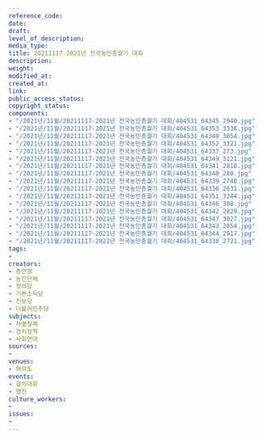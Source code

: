 ```yaml
---
reference_code: 
date: 
draft: 
level_of_description: 
media_type: 
title: 20211117-2021년 전국농민총궐기 대회
description: 
weight: 
modified_at: 
created_at: 
link: 
public_access_status: 
copyright_status: 
components:
- "/2021년/11월/20211117-2021년 전국농민총궐기 대회/404531_64345_2940.jpg"
- "/2021년/11월/20211117-2021년 전국농민총궐기 대회/404531_64353_3338.jpg"
- "/2021년/11월/20211117-2021년 전국농민총궐기 대회/404531_64348_3054.jpg"
- "/2021년/11월/20211117-2021년 전국농민총궐기 대회/404531_64352_3321.jpg"
- "/2021년/11월/20211117-2021년 전국농민총궐기 대회/404531_64337_273.jpg"
- "/2021년/11월/20211117-2021년 전국농민총궐기 대회/404531_64349_3121.jpg"
- "/2021년/11월/20211117-2021년 전국농민총궐기 대회/404531_64341_2818.jpg"
- "/2021년/11월/20211117-2021년 전국농민총궐기 대회/404531_64340_280.jpg"
- "/2021년/11월/20211117-2021년 전국농민총궐기 대회/404531_64339_2748.jpg"
- "/2021년/11월/20211117-2021년 전국농민총궐기 대회/404531_64336_2631.jpg"
- "/2021년/11월/20211117-2021년 전국농민총궐기 대회/404531_64351_3244.jpg"
- "/2021년/11월/20211117-2021년 전국농민총궐기 대회/404531_64346_308.jpg"
- "/2021년/11월/20211117-2021년 전국농민총궐기 대회/404531_64342_2829.jpg"
- "/2021년/11월/20211117-2021년 전국농민총궐기 대회/404531_64347_3027.jpg"
- "/2021년/11월/20211117-2021년 전국농민총궐기 대회/404531_64343_2854.jpg"
- "/2021년/11월/20211117-2021년 전국농민총궐기 대회/404531_64344_2917.jpg"
- "/2021년/11월/20211117-2021년 전국농민총궐기 대회/404531_64338_2721.jpg"
tags:
- 
creators:
- 총연맹
- 농민단체
- 정의당
- 기본소득당
- 진보당
- 더불어민주당
subjects:
- 차별철폐
- 정치정책
- 사회연대
sources:
- 
venues:
- 여의도
events:
- 결의대회
- 행진
culture_workers:
- 
issues:
- 
---
```

